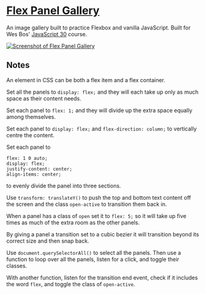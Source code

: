 # [Flex Panel Gallery](https://gk-hynes.github.io/flex-panel-gallery/)

An image gallery built to practice Flexbox and vanilla JavaScript. Built for Wes Bos' [JavaScript 30](https://javascript30.com/) course.

[![Screenshot of Flex Panel Gallery](https://screenshots.firefoxusercontent.com/images/3d4e84c4-6218-4dc2-81c7-1158ee14a288.jpg)](https://gk-hynes.github.io/flex-panel-gallery/)

## Notes

An element in CSS can be both a flex item and a flex container.

Set all the panels to `display: flex;` and they will each take up only as much space as their content needs.

Set each panel to `flex: 1;` and they will divide up the extra space equally among themselves.

Set each panel to `display: flex;` and `flex-direction: column;` to vertically centre the content.

Set each panel to

```
flex: 1 0 auto;
display: flex;
justify-content: center;
align-items: center;
```

to evenly divide the panel into three sections.

Use `transform: translateY()` to push the top and bottom text content off the screen and the class `open-active` to transition them back in.

When a panel has a class of `open` set it to `flex: 5;` so it will take up five times as much of the extra room as the other panels.

By giving a panel a transition set to a cubic bezier it will transition beyond its correct size and then snap back.

Use `document.querySelectorAll()` to select all the panels. Then use a function to loop over all the panels, listen for a click, and toggle their classes.

With another function, listen for the transition end event, check if it includes the word `flex`, and toggle the class of `open-active`.
